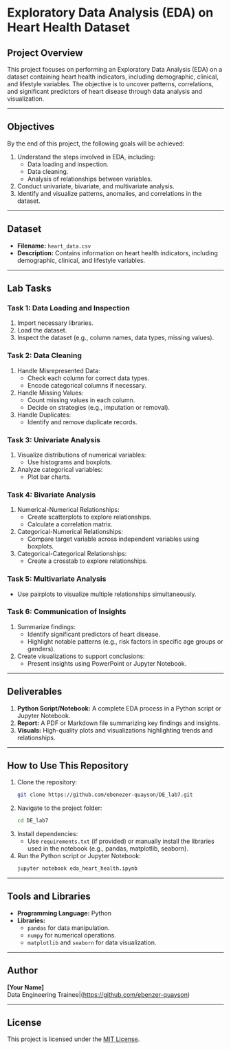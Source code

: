 # Exploratory Data Analysis (EDA) on Heart Health Dataset

## Project Overview
This project focuses on performing an Exploratory Data Analysis (EDA) on a dataset containing heart health indicators, including demographic, clinical, and lifestyle variables. The objective is to uncover patterns, correlations, and significant predictors of heart disease through data analysis and visualization.

---

## Objectives
By the end of this project, the following goals will be achieved:
1. Understand the steps involved in EDA, including:
   - Data loading and inspection.
   - Data cleaning.
   - Analysis of relationships between variables.
2. Conduct univariate, bivariate, and multivariate analysis.
3. Identify and visualize patterns, anomalies, and correlations in the dataset.

---

## Dataset
- **Filename:** `heart_data.csv`
- **Description:**
  Contains information on heart health indicators, including demographic, clinical, and lifestyle variables.

---

## Lab Tasks

### **Task 1: Data Loading and Inspection**
1. Import necessary libraries.
2. Load the dataset.
3. Inspect the dataset (e.g., column names, data types, missing values).

### **Task 2: Data Cleaning**
1. Handle Misrepresented Data:
   - Check each column for correct data types.
   - Encode categorical columns if necessary.
2. Handle Missing Values:
   - Count missing values in each column.
   - Decide on strategies (e.g., imputation or removal).
3. Handle Duplicates:
   - Identify and remove duplicate records.

### **Task 3: Univariate Analysis**
1. Visualize distributions of numerical variables:
   - Use histograms and boxplots.
2. Analyze categorical variables:
   - Plot bar charts.

### **Task 4: Bivariate Analysis**
1. Numerical-Numerical Relationships:
   - Create scatterplots to explore relationships.
   - Calculate a correlation matrix.
2. Categorical-Numerical Relationships:
   - Compare target variable across independent variables using boxplots.
3. Categorical-Categorical Relationships:
   - Create a crosstab to explore relationships.

### **Task 5: Multivariate Analysis**
- Use pairplots to visualize multiple relationships simultaneously.

### **Task 6: Communication of Insights**
1. Summarize findings:
   - Identify significant predictors of heart disease.
   - Highlight notable patterns (e.g., risk factors in specific age groups or genders).
2. Create visualizations to support conclusions:
   - Present insights using PowerPoint or Jupyter Notebook.

---

## Deliverables
1. **Python Script/Notebook:** A complete EDA process in a Python script or Jupyter Notebook.
2. **Report:** A PDF or Markdown file summarizing key findings and insights.
3. **Visuals:** High-quality plots and visualizations highlighting trends and relationships.

---

## How to Use This Repository
1. Clone the repository:
   ```bash
   git clone https://github.com/ebenezer-quayson/DE_lab7.git
   ```
2. Navigate to the project folder:
   ```bash
   cd DE_lab7
   ```
3. Install dependencies:
   - Use `requirements.txt` (if provided) or manually install the libraries used in the notebook (e.g., pandas, matplotlib, seaborn).
4. Run the Python script or Jupyter Notebook:
   ```bash
   jupyter notebook eda_heart_health.ipynb
   ```

---

## Tools and Libraries
- **Programming Language:** Python
- **Libraries:**
  - `pandas` for data manipulation.
  - `numpy` for numerical operations.
  - `matplotlib` and `seaborn` for data visualization.

---

## Author
**[Your Name]**  
Data Engineering Trainee|(https://github.com/ebenzer-quayson)

---

## License
This project is licensed under the [MIT License](LICENSE).
